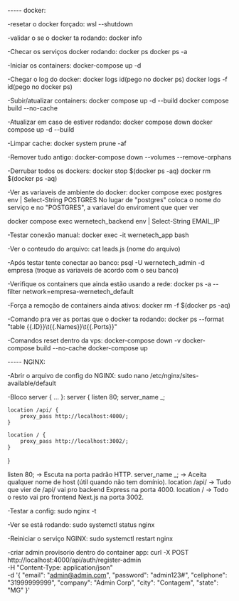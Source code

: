 ----- docker:

-resetar o docker forçado:
wsl --shutdown

-validar o se o docker ta rodando:
docker info

-Checar os serviços docker rodando:
docker ps
docker ps -a

-Iniciar os containers:
docker-compose up -d

-Chegar o log do docker:
docker logs id(pego no docker ps)
docker logs -f id(pego no docker ps)

-Subir/atualizar containers:
docker compose up -d --build
docker compose build --no-cache

-Atualizar em caso de estiver rodando:
docker compose down
docker compose up -d --build

-Limpar cache:
docker system prune -af

-Remover tudo antigo:
docker-compose down --volumes --remove-orphans

-Derrubar todos os dockers:
docker stop $(docker ps -aq)
docker rm $(docker ps -aq)

-Ver as variaveis de ambiente do docker:
docker compose exec postgres env | Select-String POSTGRES
No lugar de "postgres" coloca o nome do serviço e no "POSTGRES", a variavel do enviroment que quer ver

docker compose exec wernetech_backend env | Select-String EMAIL_IP

-Testar conexão manual:
docker exec -it wernetech_app bash

-Ver o conteudo do arquivo:
cat leads.js (nome do arquivo)

-Após testar tente conectar ao banco:
psql -U wernetech_admin -d empresa (troque as variaveis de acordo com o seu banco)

-Verifique os containers que ainda estão usando a rede:
docker ps -a --filter network=empresa-wernetech_default

-Força a remoção de containers ainda ativos:
docker rm -f $(docker ps -aq)

-Comando pra ver as portas que o docker ta rodando:
docker ps --format "table {{.ID}}\t{{.Names}}\t{{.Ports}}"

-Comandos reset dentro da vps:
docker-compose down -v
docker-compose build --no-cache
docker-compose up


----- NGINX:

-Abrir o arquivo de config do NGINX:
sudo nano /etc/nginx/sites-available/default

-Bloco server { ... }:
server {
    listen 80;
    server_name _;

    location /api/ {
        proxy_pass http://localhost:4000/;
    }

    location / {
        proxy_pass http://localhost:3002/;
    }
}

listen 80; → Escuta na porta padrão HTTP.
server_name _; → Aceita qualquer nome de host (útil quando não tem domínio).
location /api/ → Tudo que vier de /api/ vai pro backend Express na porta 4000.
location / → Todo o resto vai pro frontend Next.js na porta 3002.

-Testar a config:
sudo nginx -t

-Ver se está rodando:
sudo systemctl status nginx

-Reiniciar o serviço NGINX:
sudo systemctl restart nginx



-criar admin provisorio dentro do container app:
curl -X POST http://localhost:4000/api/auth/register-admin \
  -H "Content-Type: application/json" \
  -d '{
    "email": "admin@admin.com",
    "password": "admin123#",
    "cellphone": "31999999999",
    "company": "Admin Corp",
    "city": "Contagem",
    "state": "MG"
  }'